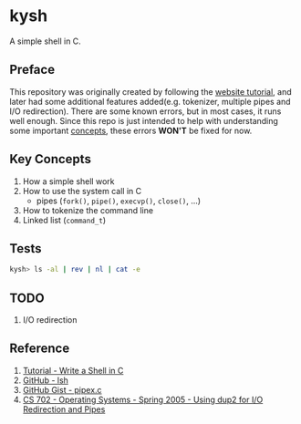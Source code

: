 # kysh
A simple shell in C.

## Preface
This repository was originally created by following the [website tutorial](https://brennan.io/2015/01/16/write-a-shell-in-c/), and later had some additional features added(e.g. tokenizer, multiple pipes and I/O redirection). There are some known errors, but in most cases, it runs well enough. Since this repo is just intended to help with understanding some important [concepts](#key-concepts), these errors **WON'T** be fixed for now.

## Key Concepts
1. How a simple shell work
2. How to use the system call in C
    - pipes (`fork()`, `pipe()`, `execvp()`, `close()`, ...)
3. How to tokenize the command line
4. Linked list (`command_t`)

## Tests
```bash
kysh> ls -al | rev | nl | cat -e
```

## TODO
1. I/O redirection

## Reference
1. [Tutorial - Write a Shell in C](https://brennan.io/2015/01/16/write-a-shell-in-c/)
2. [GitHub - lsh](https://github.com/brenns10/lsh)
3. [GitHub Gist - pipex.c](https://gist.github.com/iomonad/a66f6e9cfb935dc12c0244c1e48db5c8)
4. [CS 702 - Operating Systems - Spring 2005 - Using dup2 for I/O Redirection and Pipes](https://www.cs.loyola.edu/~jglenn/702/S2005/Examples/dup2.html)
